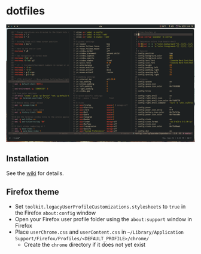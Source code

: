 # dotfiles

<img src="extras/screenshot.png" alt="screenshot" width="800"/>

## Installation

See the [wiki](https://github.com/nbn22385/dotfiles/wiki) for details.

## Firefox theme

- Set `toolkit.legacyUserProfileCustomizations.stylesheets` to `true` in the Firefox `about:config` window
- Open your Firefox user profile folder using the `about:support` window in Firefox 
- Place `userChrome.css` and `userContent.css` in `~/Library/Application Support/Firefox/Profiles/<DEFAULT_PROFILE>/chrome/`
  - Create the `chrome` directory if it does not yet exist 
